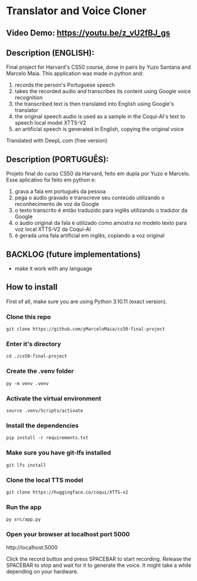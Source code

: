 # Translator and Voice Cloner
## Video Demo: https://youtu.be/z_vU2fBJ_gs

## Description (ENGLISH):
Final project for Harvard's CS50 course, done in pairs by Yuzo Santana and Marcelo Maia.
This application was made in python and:
1. records the person's Portuguese speech
2. takes the recorded audio and transcribes its content using Google voice recognition
3. the transcribed text is then translated into English using Google's translator
4. the original speech audio is used as a sample in the Coqui-AI's text to speech local model XTTS-V2
5. an artificial speech is generated in English, copying the original voice

Translated with DeepL.com (free version)

## Description (PORTUGUÊS):
Projeto final do curso CS50 da Harvard, feito em dupla por Yuzo e Marcelo.
Esse aplicativo foi feito em python e:
1. grava a fala em português da pessoa
2. pega o áudio gravado e transcreve seu conteúdo utilizando o reconhecimento de voz da Google
3. o texto transcrito é então traduzido para inglês utilizando o tradutor da Google
4. o áudio original da fala é utilizado como amostra no modelo texto para voz local XTTS-V2 da Coqui-AI
5. é gerada uma fala artificial em inglês, copiando a voz original

## BACKLOG (future implementations)
- make it work with any language

## How to install
First of all, make sure you are using Python 3.10.11 (exact version).

### Clone this repo
```git clone https://github.com/yMarceloMaia/cs50-final-project```

### Enter it's directory
```cd ./cs50-final-project```

### Create the .venv folder
```py -m venv .venv```

### Activate the virtual environment
```source .venv/Scripts/activate```

### Install the dependencies
```pip install -r requirements.txt```

### Make sure you have git-lfs installed
```git lfs install```

### Clone the local TTS model
```git clone https://huggingface.co/coqui/XTTS-v2```

### Run the app
```py src/app.py```

### Open your browser at localhost port 5000
http://localhost:5000

Click the record button and press SPACEBAR to start recording. Release the SPACEBAR to stop and wait for it to generate the voice. It might take a while depending on your hardware.
